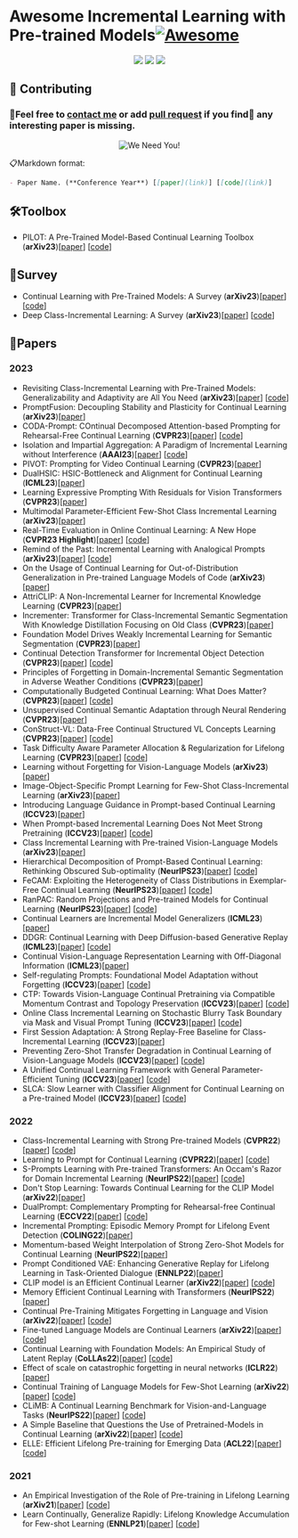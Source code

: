 # Awesome Incremental Learning with Pre-trained Models[![Awesome](https://awesome.re/badge.svg)](https://awesome.re)

<p align="center">
    <a href=""><img src="https://img.shields.io/badge/AILpapers-v1.0-orange"></a>
    <a href=""><img
src="https://img.shields.io/github/stars/sun-hailong/Awesome-Incremental-Learning-with-Pre-trained-Model?style=social"></a>
<!-- 	<a href=""><img src="https://hits.seeyoufarm.com/api/count/incr/badge.svg?url=https%3A%2F%2Fgithub.com%2Fsun-hailong%2FAwesome-Incremental-Learning-with-Pre-trained-Model&count_bg=%2379C83D&title_bg=%23555555&icon=&icon_color=%23E7E7E7&title=hits&edge_flat=false"></a> -->
	<a href=""><img src="https://img.shields.io/github/last-commit/sun-hailong/Awesome-Incremental-Learning-with-Pre-trained-Models"></a>
</p>

## 🤗 Contributing
### 🚀Feel free to [contact me]() or add [pull request](https://github.com/sun-hailong/Awesome-Incremental-Learning-with-Pre-trained-Model/pulls) if you find👀 any interesting paper is missing.

<p align="center">
  <img src="http://cdn1.sportngin.com/attachments/news_article/7269/5172/needyou_small.jpg" alt="We Need You!">
</p>

📋Markdown format:
```markdown
- Paper Name. (**Conference Year**) [[paper](link)] [[code](link)]
```

## 🛠️Toolbox
- PILOT: A Pre-Trained Model-Based Continual Learning Toolbox (**arXiv23**)[[paper](https://arxiv.org/abs/2309.07117)] [[code](https://github.com/sun-hailong/LAMDA-PILOT)]

## 📝Survey
- Continual Learning with Pre-Trained Models: A Survey (**arXiv23**)[[paper](https://arxiv.org/abs/2401.16386)] [[code](https://github.com/sun-hailong/LAMDA-PILOT)]
- Deep Class-Incremental Learning: A Survey (**arXiv23**)[[paper](https://arxiv.org/abs/2302.03648)] [[code](https://github.com/zhoudw-zdw/CIL_Survey)]

## 📑Papers

### 2023
- Revisiting Class-Incremental Learning with Pre-Trained Models: Generalizability and Adaptivity are All You Need (**arXiv23**)[[paper](https://arxiv.org/abs/2303.07338)] [[code](https://github.com/zhoudw-zdw/RevisitingCIL)]
- PromptFusion: Decoupling Stability and Plasticity for Continual Learning (**arXiv23**)[[paper](https://arxiv.org/abs/2303.07223)]
- CODA-Prompt: COntinual Decomposed Attention-based Prompting for Rehearsal-Free Continual Learning (**CVPR23**)[[paper](https://arxiv.org/abs/2211.13218)] [[code](https://github.com/GT-RIPL/CODA-Prompt)]
- Isolation and Impartial Aggregation: A Paradigm of Incremental Learning without Interference (**AAAI23**)[[paper](https://arxiv.org/abs/2211.15969)] [[code](https://github.com/iamwangyabin/ESN)]
- PIVOT: Prompting for Video Continual Learning (**CVPR23**)[[paper](https://arxiv.org/abs/2212.04842)]
- DualHSIC: HSIC-Bottleneck and Alignment for Continual Learning (**ICML23**)[[paper](https://arxiv.org/abs/2305.00380)]
- Learning Expressive Prompting With Residuals for Vision Transformers (**CVPR23**)[[paper](https://arxiv.org/abs/2303.15591)]
- Multimodal Parameter-Efficient Few-Shot Class Incremental Learning (**arXiv23**)[[paper](https://arxiv.org/abs/2303.04751)]
- Real-Time Evaluation in Online Continual Learning: A New Hope (**CVPR23 Highlight**)[[paper](https://arxiv.org/abs/2302.01047)] [[code](https://github.com/Yasir-Ghunaim/RealtimeOCL)]
- Remind of the Past: Incremental Learning with Analogical Prompts (**arXiv23**)[[paper](https://arxiv.org/abs/2303.13898)] [[code](https://github.com/ZhihengCV/A-Prompts)]
- On the Usage of Continual Learning for Out-of-Distribution Generalization in Pre-trained Language Models of Code (**arXiv23**)[[paper](https://arxiv.org/abs/2305.04106)]
- AttriCLIP: A Non-Incremental Learner for Incremental Knowledge Learning (**CVPR23**)[[paper](https://openaccess.thecvf.com/content/CVPR2023/papers/Wang_AttriCLIP_A_Non-Incremental_Learner_for_Incremental_Knowledge_Learning_CVPR_2023_paper.pdf)]
- Incrementer: Transformer for Class-Incremental Semantic Segmentation With Knowledge Distillation Focusing on Old Class (**CVPR23**)[[paper](https://openaccess.thecvf.com/content/CVPR2023/papers/Shang_Incrementer_Transformer_for_Class-Incremental_Semantic_Segmentation_With_Knowledge_Distillation_Focusing_CVPR_2023_paper.pdf)]
- Foundation Model Drives Weakly Incremental Learning for Semantic Segmentation (**CVPR23**)[[paper](https://openaccess.thecvf.com/content/CVPR2023/papers/Yu_Foundation_Model_Drives_Weakly_Incremental_Learning_for_Semantic_Segmentation_CVPR_2023_paper.pdf)]
- Continual Detection Transformer for Incremental Object Detection (**CVPR23**)[[paper](https://openaccess.thecvf.com/content/CVPR2023/papers/Liu_Continual_Detection_Transformer_for_Incremental_Object_Detection_CVPR_2023_paper.pdf)] [[code](https://github.com/yaoyao-liu/CL-DETR)]
- Principles of Forgetting in Domain-Incremental Semantic Segmentation in Adverse Weather Conditions (**CVPR23**)[[paper](https://openaccess.thecvf.com/content/CVPR2023/papers/Kalb_Principles_of_Forgetting_in_Domain-Incremental_Semantic_Segmentation_in_Adverse_Weather_CVPR_2023_paper.pdf)]
- Computationally Budgeted Continual Learning: What Does Matter? (**CVPR23**)[[paper](https://openaccess.thecvf.com/content/CVPR2023/papers/Prabhu_Computationally_Budgeted_Continual_Learning_What_Does_Matter_CVPR_2023_paper.pdf)] [[code](https://github.com/drimpossible/BudgetCL)]
- Unsupervised Continual Semantic Adaptation through Neural Rendering (**CVPR23**)[[paper](https://openaccess.thecvf.com/content/CVPR2023/papers/Liu_Unsupervised_Continual_Semantic_Adaptation_Through_Neural_Rendering_CVPR_2023_paper.pdf)]
- ConStruct-VL: Data-Free Continual Structured VL Concepts Learning (**CVPR23**)[[paper](https://openaccess.thecvf.com/content/CVPR2023/papers/Smith_ConStruct-VL_Data-Free_Continual_Structured_VL_Concepts_Learning_CVPR_2023_paper.pdf)] [[code](https://github.com/jamessealesmith/ConStruct-VL)]
- Task Difficulty Aware Parameter Allocation & Regularization for Lifelong Learning (**CVPR23**)[[paper](https://openaccess.thecvf.com/content/CVPR2023/papers/Brahma_A_Probabilistic_Framework_for_Lifelong_Test-Time_Adaptation_CVPR_2023_paper.pdf)] [[code](https://github.com/dhanajitb/petal)]
- Learning without Forgetting for Vision-Language Models (**arXiv23**)[[paper](https://arxiv.org/abs/2305.19270)]
- Image-Object-Specific Prompt Learning for Few-Shot Class-Incremental Learning (**arXiv23**)[[paper](https://arxiv.org/abs/2309.02833)]
- Introducing Language Guidance in Prompt-based Continual Learning (**ICCV23**)[[paper](https://arxiv.org/abs/2308.15827)]
- When Prompt-based Incremental Learning Does Not Meet Strong Pretraining (**ICCV23**)[[paper](https://openaccess.thecvf.com/content/ICCV2023/papers/Tang_When_Prompt-based_Incremental_Learning_Does_Not_Meet_Strong_Pretraining_ICCV_2023_paper.pdf)] [[code](https://github.com/TOM-tym/APG)]
- Class Incremental Learning with Pre-trained Vision-Language Models (**arXiv23**)[[paper](https://arxiv.org/pdf/2310.20348.pdf)]
- Hierarchical Decomposition of Prompt-Based Continual Learning: Rethinking Obscured Sub-optimality (**NeurIPS23**)[[paper](https://arxiv.org/abs/2310.07234)] [[code](https://github.com/thu-ml/HiDe-Prompt)]
- FeCAM: Exploiting the Heterogeneity of Class Distributions in Exemplar-Free Continual Learning (**NeurIPS23**)[[paper](https://arxiv.org/abs/2309.14062)] [[code](https://github.com/dipamgoswami/FeCAM)]
- RanPAC: Random Projections and Pre-trained Models for Continual Learning (**NeurIPS23**)[[paper](https://arxiv.org/abs/2307.02251)] [[code](https://github.com/RanPAC/RanPAC)]
- Continual Learners are Incremental Model Generalizers (**ICML23**)[[paper](http://arxiv.org/abs/2306.12026)]
- DDGR: Continual Learning with Deep Diffusion-based Generative Replay (**ICML23**)[[paper](https://openreview.net/pdf?id=RlqgQXZx6r)] [[code](https://github.com/xiaocangshengGR/DDGR)]
- Continual Vision-Language Representation Learning with Off-Diagonal Information (**ICML23**)[[paper](https://arxiv.org/abs/2305.07437)]
- Self-regulating Prompts: Foundational Model Adaptation without Forgetting (**ICCV23**)[[paper](https://arxiv.org/abs/2307.06948)] [[code](https://github.com/muzairkhattak/PromptSRC)]
- CTP: Towards Vision-Language Continual Pretraining via Compatible Momentum Contrast and Topology Preservation (**ICCV23**)[[paper](https://browse.arxiv.org/pdf/2308.07146.pdf)] [[code](https://github.com/KevinLight831/CTP)]
- Online Class Incremental Learning on Stochastic Blurry Task Boundary via Mask and Visual Prompt Tuning (**ICCV23**)[[paper](https://arxiv.org/abs/2308.09303)] [[code](https://github.com/moonjunyyy/si-blurry)]
- First Session Adaptation: A Strong Replay-Free Baseline for Class-Incremental Learning (**ICCV23**)[[paper](https://arxiv.org/abs/2303.13199)]
- Preventing Zero-Shot Transfer Degradation in Continual Learning of Vision-Language Models (**ICCV23**)[[paper](https://arxiv.org/pdf/2303.06628.pdf)] [[code](https://github.com/Thunderbeee/ZSCL)]
- A Unified Continual Learning Framework with General Parameter-Efficient Tuning (**ICCV23**)[[paper](https://arxiv.org/abs/2303.10070)] [[code](https://github.com/gqk/LAE)]
- SLCA: Slow Learner with Classifier Alignment for Continual Learning on a Pre-trained Model (**ICCV23**)[[paper](https://arxiv.org/pdf/2303.05118.pdf)] [[code](https://github.com/GengDavid/SLCA)]


### 2022
- Class-Incremental Learning with Strong Pre-trained Models (**CVPR22**)[[paper](https://arxiv.org/abs/2204.03634)] [[code](https://github.com/amazon-science/sp-cil)]
- Learning to Prompt for Continual Learning (**CVPR22**)[[paper](https://arxiv.org/abs/2112.08654)] [[code](https://github.com/google-research/l2p)]
- S-Prompts Learning with Pre-trained Transformers: An Occam's Razor for Domain Incremental Learning (**NeurIPS22**)[[paper](https://arxiv.org/abs/2207.12819)] [[code]( https://github.com/iamwangyabin/S-Prompts)]
- Don't Stop Learning: Towards Continual Learning for the CLIP Model (**arXiv22**)[[paper](https://arxiv.org/abs/2207.09248)]
- DualPrompt: Complementary Prompting for Rehearsal-free Continual Learning (**ECCV22**)[[paper](https://arxiv.org/abs/2204.04799)] [[code](https://github.com/google-research/l2p)]
- Incremental Prompting: Episodic Memory Prompt for Lifelong Event Detection (**COLING22**)[[paper](https://arxiv.org/abs/2204.07275)]
- Momentum-based Weight Interpolation of Strong Zero-Shot Models for Continual Learning (**NeurIPS22**)[[paper](https://arxiv.org/abs/2211.03186)]
- Prompt Conditioned VAE: Enhancing Generative Replay for Lifelong Learning in Task-Oriented Dialogue (**ENNLP22**)[[paper](https://arxiv.org/abs/2210.07783)]
- CLIP model is an Efficient Continual Learner (**arXiv22**)[[paper](https://arxiv.org/abs/2210.03114)] [[code](https://github.com/vgthengane/Continual-CLIP)]
- Memory Efficient Continual Learning with Transformers (**NeurIPS22**)[[paper](https://arxiv.org/abs/2203.04640)]
- Continual Pre-Training Mitigates Forgetting in Language and Vision (**arXiv22**)[[paper](https://arxiv.org/abs/2205.09357)] [[code](https://github.com/AndreaCossu/continual-pretraining-nlp-vision)]
- Fine-tuned Language Models are Continual Learners (**arXiv22**)[[paper](https://arxiv.org/abs/2205.12393)] [[code](https://github.com/ThomasScialom/T0_continual_learning)]
- Continual Learning with Foundation Models: An Empirical Study of Latent Replay (**CoLLAs22**)[[paper](https://arxiv.org/abs/2205.00329)] [[code](https://github.com/oleksost/latent_CL)]
- Effect of scale on catastrophic forgetting in neural networks (**ICLR22**)[[paper](https://openreview.net/pdf?id=GhVS8_yPeEa)]
- Continual Training of Language Models for Few-Shot Learning (**arXiv22**)[[paper](https://arxiv.org/abs/2210.05549)] [[code](https://github.com/UIC-Liu-Lab/CPT)]
- CLiMB: A Continual Learning Benchmark for Vision-and-Language Tasks (**NeurIPS22**)[[paper](https://arxiv.org/abs/2206.09059)] [[code](https://github.com/GLAMOR-USC/CLiMB)]
- A Simple Baseline that Questions the Use of Pretrained-Models in Continual Learning (**arXiv22**)[[paper](https://arxiv.org/abs/2210.04428)] [[code](https://github.com/UIC-Liu-Lab/CPT)]
- ELLE: Efficient Lifelong Pre-training for Emerging Data (**ACL22**)[[paper](https://arxiv.org/abs/2203.06311)] [[code](https://github.com/thunlp/ELLE)]


### 2021
- An Empirical Investigation of the Role of Pre-training in Lifelong Learning (**arXiv21**)[[paper](https://arxiv.org/abs/2112.09153)] [[code](https://github.com/sanketvmehta/lifelong-learning-pretraining-and-sam)]
- Learn Continually, Generalize Rapidly: Lifelong Knowledge Accumulation for Few-shot Learning (**ENNLP21**)[[paper](https://arxiv.org/abs/2104.08808)] [[code](https://github.com/INK-USC/CLIF)]
